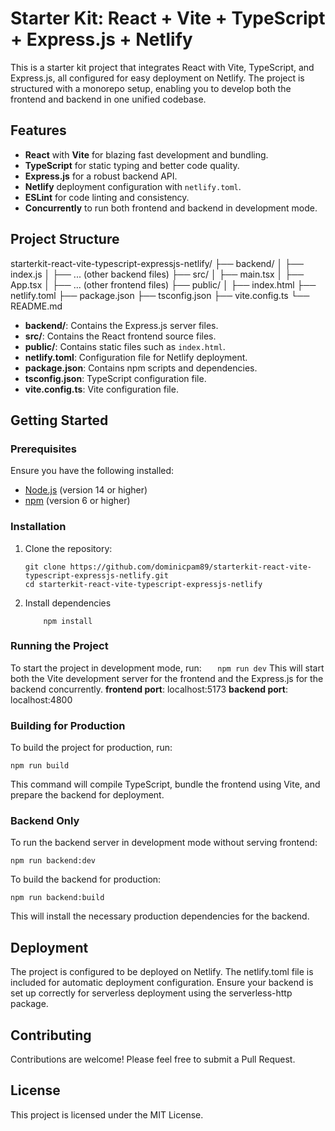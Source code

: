 # Starter Kit: React + Vite + TypeScript + Express.js + Netlify

This is a starter kit project that integrates React with Vite, TypeScript, and Express.js, all configured for easy deployment on Netlify. The project is structured with a monorepo setup, enabling you to develop both the frontend and backend in one unified codebase.

## Features

-  **React** with **Vite** for blazing fast development and bundling.
-  **TypeScript** for static typing and better code quality.
-  **Express.js** for a robust backend API.
-  **Netlify** deployment configuration with `netlify.toml`.
-  **ESLint** for code linting and consistency.
-  **Concurrently** to run both frontend and backend in development mode.

## Project Structure

starterkit-react-vite-typescript-expressjs-netlify/
├── backend/
│ ├── index.js
│ ├── ... (other backend files)
├── src/
│ ├── main.tsx
│ ├── App.tsx
│ ├── ... (other frontend files)
├── public/
│ ├── index.html
├── netlify.toml
├── package.json
├── tsconfig.json
├── vite.config.ts
└── README.md

-  **backend/**: Contains the Express.js server files.
-  **src/**: Contains the React frontend source files.
-  **public/**: Contains static files such as `index.html`.
-  **netlify.toml**: Configuration file for Netlify deployment.
-  **package.json**: Contains npm scripts and dependencies.
-  **tsconfig.json**: TypeScript configuration file.
-  **vite.config.ts**: Vite configuration file.

## Getting Started

### Prerequisites

Ensure you have the following installed:

-  [Node.js](https://nodejs.org/) (version 14 or higher)
-  [npm](https://www.npmjs.com/get-npm) (version 6 or higher)

### Installation

1. Clone the repository:

   ```
   git clone https://github.com/dominicpam89/starterkit-react-vite-typescript-expressjs-netlify.git
   cd starterkit-react-vite-typescript-expressjs-netlify
   ```

2. Install dependencies
   ```
       npm install
   ```

### Running the Project

To start the project in development mode, run:
`    npm run dev
   `
This will start both the Vite development server for the frontend and the Express.js for the backend concurrently.
**frontend port**: localhost:5173
**backend port**: localhost:4800

### Building for Production

To build the project for production, run:

```
npm run build
```

This command will compile TypeScript, bundle the frontend using Vite, and prepare the backend for deployment.

### Backend Only

To run the backend server in development mode without serving frontend:

```
npm run backend:dev
```

To build the backend for production:

```
npm run backend:build
```

This will install the necessary production dependencies for the backend.

## Deployment

The project is configured to be deployed on Netlify. The netlify.toml file is included for automatic deployment configuration. Ensure your backend is set up correctly for serverless deployment using the serverless-http package.

## Contributing

Contributions are welcome! Please feel free to submit a Pull Request.

## License

This project is licensed under the MIT License.
